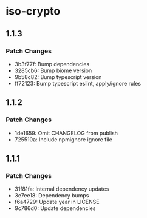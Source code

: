 # iso-crypto

## 1.1.3

### Patch Changes

- 3b3f77f: Bump dependencies
- 3285cb6: Bump biome version
- 9b58c82: Bump typescript version
- ff72123: Bump typescript eslint, apply/ignore rules

## 1.1.2

### Patch Changes

- 1de1659: Omit CHANGELOG from publish
- 725510a: Include npmignore ignore file

## 1.1.1

### Patch Changes

- 31f81fa: Internal dependency updates
- 3e7ee18: Dependency bumps
- f6a4729: Update year in LICENSE
- 9c786d0: Update dependencies
